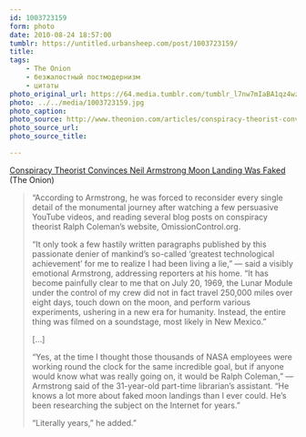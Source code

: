 ```yaml
---
id: 1003723159
form: photo
date: 2010-08-24 18:57:00
tumblr: https://untitled.urbansheep.com/post/1003723159/
title:
tags:
    - The Onion
    - безжалостный постмодернизм
    - цитаты
photo_original_url: https://64.media.tumblr.com/tumblr_l7nw7mIaBA1qz4wzio1_640.jpg
photo: ../../media/1003723159.jpg
photo_caption:
photo_source: http://www.theonion.com/articles/conspiracy-theorist-convinces-neil-armstrong-moon,2796/
photo_source_url:
photo_source_title:

---
```


<p><a href="http://www.theonion.com/articles/conspiracy-theorist-convinces-neil-armstrong-moon,2796/">Conspiracy Theorist Convinces Neil Armstrong Moon Landing Was Faked</a> (The Onion)</p>

<blockquote><p>“According to Armstrong, he was forced to reconsider every single detail of the monumental journey after watching a few persuasive YouTube videos, and reading several blog posts on conspiracy theorist Ralph Coleman’s website, OmissionControl.org.</p>

<p>“It only took a few hastily written paragraphs published by this passionate denier of mankind’s so-called ‘greatest technological achievement’ for me to realize I had been living a lie,” — said a visibly emotional Armstrong, addressing reporters at his home. “It has become painfully clear to me that on July 20, 1969, the Lunar Module under the control of my crew did not in fact travel 250,000 miles over eight days, touch down on the moon, and perform various experiments, ushering in a new era for humanity. Instead, the entire thing was filmed on a soundstage, most likely in New Mexico.”</p>

<p>[…]</p>

<p>“Yes, at the time I thought those thousands of NASA employees were working round the clock for the same incredible goal, but if anyone would know what was really going on, it would be Ralph Coleman,” — Armstrong said of the 31-year-old part-time librarian’s assistant. “He knows a lot more about faked moon landings than I ever could. He’s been researching the subject on the Internet for years.”</p>

<p>“Literally years,” he added.”</p>
</blockquote>
